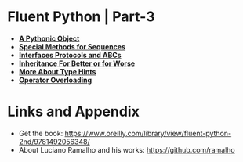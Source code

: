 # Fluent Python | Part-3

* **[A Pythonic Object](https://github.com/nihathalici/Fluent-Python/tree/main/PART-03/CHPT-11-A-Pythonic-Object)**
* **[Special Methods for Sequences](https://github.com/nihathalici/Fluent-Python/tree/main/PART-03/CHPT-12-Special-Methods-for-Sequences)**
* **[Interfaces Protocols and ABCs](https://github.com/nihathalici/Fluent-Python/tree/main/PART-03/CHPT-13-Interfaces-Protocols-and-ABCs)**
* **[Inheritance For Better or for Worse](https://github.com/nihathalici/Fluent-Python/tree/main/PART-03/CHPT-14-Inheritance-For-Better-or-for-Worse)**
* **[More About Type Hints](https://github.com/nihathalici/Fluent-Python/tree/main/PART-03/CHPT-15-More-About-Type-Hints)**
* **[Operator Overloading](https://github.com/nihathalici/Fluent-Python/tree/main/PART-03/CHPT-16-Operator-Overloading)**


Links and Appendix
========================================================

- Get the book: https://www.oreilly.com/library/view/fluent-python-2nd/9781492056348/
- About Luciano Ramalho and his works: https://github.com/ramalho
